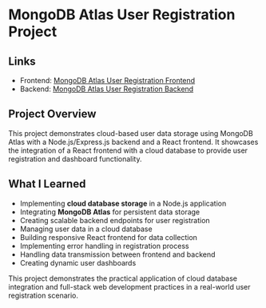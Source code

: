 # MongoDB Atlas User Registration Project

## Links
* Frontend: [MongoDB Atlas User Registration Frontend]('https://cloud-user-regrastration.vercel.app/')
* Backend: [MongoDB Atlas User Registration Backend]('https://cloud-user-regrastrationbackend.vercel.app/')

## Project Overview
This project demonstrates cloud-based user data storage using MongoDB Atlas with a Node.js/Express.js backend and a React frontend. It showcases the integration of a React frontend with a cloud database to provide user registration and dashboard functionality.

## What I Learned
* Implementing **cloud database storage** in a Node.js application
* Integrating **MongoDB Atlas** for persistent data storage
* Creating scalable backend endpoints for user registration
* Managing user data in a cloud database
* Building responsive React frontend for data collection
* Implementing error handling in registration process
* Handling data transmission between frontend and backend
* Creating dynamic user dashboards

This project demonstrates the practical application of cloud database integration and full-stack web development practices in a real-world user registration scenario.

